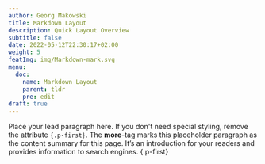 ```yaml
---
author: Georg Makowski
title: Markdown Layout
description: Quick Layout Overview
subtitle: false
date: 2022-05-12T22:30:17+02:00 
weight: 5
featImg: img/Markdown-mark.svg
menu:
  doc:
    name: Markdown Layout
    parent: tldr
    pre: edit
draft: true
---
```


Place your lead paragraph here. If you don't need special styling, remove the attribute `{.p-first}`. The **more**-tag marks this placeholder paragraph as the content summary for this page. It’s an introduction for your readers and provides information to search engines.
{.p-first} <!--more-->
